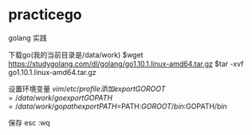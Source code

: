 # practicego
golang 实践

下载go(我的当前目录是/data/work)
$wget https://studygolang.com/dl/golang/go1.10.1.linux-amd64.tar.gz
$tar -xvf go1.10.1.linux-amd64.tar.gz

设置环境变量
$vim /etc/profile
添加
export GOROOT=/data/work/go
export GOPATH=/data/work/gopath
export PATH=$PATH:$GOROOT/bin:$GOPATH/bin

保存
esc
:wq